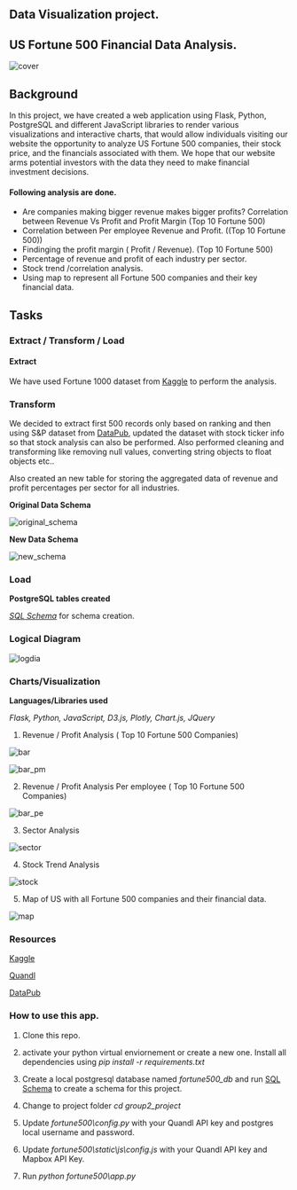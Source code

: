 ## Data Visualization project.

## US Fortune 500 Financial Data Analysis.

![cover](fortune500/static/img/cover.png)

## Background

In this project, we have created a web application using Flask, Python, PostgreSQL  and different JavaScript libraries to render various visualizations and interactive charts, that would allow individuals visiting our website the opportunity to analyze US Fortune 500 companies, their stock price, and the financials associated with them. We hope that our website arms potential investors with the data they need to make financial investment decisions.

#### Following analysis are done.

  - Are companies making bigger revenue makes bigger profits? Correlation between Revenue Vs Profit and Profit Margin (Top 10 Fortune 500)
  - Correlation between Per employee Revenue and Profit. ((Top 10 Fortune 500))
  - Findinging the profit margin (  Profit / Revenue). (Top 10 Fortune 500)
  - Percentage of revenue and profit of each industry per sector.
  - Stock trend /correlation analysis.
  - Using map to represent all Fortune 500 companies and their key financial data.

  ## Tasks
  ### Extract / Transform / Load

  #### Extract
  
  We have used Fortune 1000 dataset from [Kaggle](https://www.kaggle.com/Eruditepanda/fortune-1000-2018) to perform the analysis.

  ### Transform

  We decided to extract first 500 records only based on ranking and then using S&P dataset from [DataPub](https://datahub.io/core/s-and-p-500-companies), updated the dataset with stock ticker info so that stock analysis can also be performed. Also performed cleaning and transforming like removing null values, converting string objects to float objects etc..

  Also created an new table for storing the aggregated data of revenue and profit percentages per sector for all industries.

  **Original Data Schema**
   
  ![original_schema](fortune500/static/img/etl/original_schema.png)

  **New Data Schema**
  
  
  ![new_schema](fortune500/static/img/etl/new_schema.png)

  ### Load

  **PostgreSQL tables created**

  _[SQL Schema](fortune500/misc/Scripts/schema.sql)_ for schema creation.

  ### Logical Diagram

  ![logdia](fortune500/static/img/logical.png)

  ### Charts/Visualization

  **Languages/Libraries used**

  _Flask, Python, JavaScript, D3.js, Plotly, Chart.js, JQuery_

  1. Revenue / Profit Analysis ( Top 10 Fortune 500 Companies)

  ![bar](fortune500/static/img/bar.gif)

  ![bar_pm](fortune500/static/img/bar_pm.gif)

  2. Revenue / Profit Analysis Per employee ( Top 10 Fortune 500 Companies)

  ![bar_pe](fortune500/static/img/bar_pe.gif)

  3. Sector Analysis

  ![sector](fortune500/static/img/sector.gif)

  4. Stock Trend Analysis

  ![stock](fortune500/static/img/stock.gif)

  5. Map of US with all Fortune 500 companies and their financial data.

  ![map](fortune500/static/img/map.gif)

  ### Resources

  [Kaggle](https://www.kaggle.com/Eruditepanda/fortune-1000-2018)

  [Quandl](https://www.quandl.com/)

  [DataPub](https://datahub.io/core/s-and-p-500-companies)

  ### How to use this app.

  1. Clone this repo.

  2. activate your python virtual enviornement or create a new one. Install all dependencies using _pip install -r requirements.txt_

  3. Create a local postgresql database named _fortune500_db_ and run [SQL Schema](fortune500/misc/Scripts/schema.sql) to create a schema for this project.

  4. Change to project folder _cd group2_project_

  6. Update _fortune500\config.py_  with your Quandl API key and postgres local username and password.

  7. Update _fortune500\static\js\config.js_ with your Quandl API key and Mapbox API Key.

  8. Run _python fortune500\app.py_
 

  

  
  







  











  





